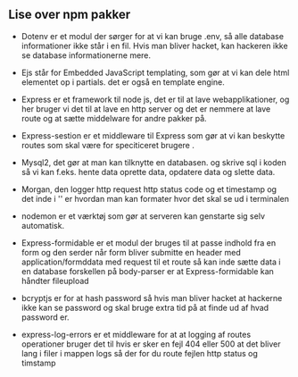 ## Lise over  npm pakker
* Dotenv er et modul der sørger for at vi kan bruge .env, så alle database informationer ikke står i en fil. Hvis man bliver hacket, kan hackeren ikke se database informationerne mere.

* Ejs står for Embedded JavaScript templating, som gør at vi kan dele html elementet op i partials. det er også en template engine.

* Express er et framework til node js, det er til at lave webapplikationer,  og her bruger vi det til at lave en http server og det er nemmere at lave route og at sætte middelware for andre pakker på.

* Express-sestion er et middleware til Express som gør at vi kan beskytte routes som skal være for speciticeret brugere .

* Mysql2, det gør at man kan tilknytte en databasen. og skrive sql i koden så vi kan f.eks. hente data oprette data, opdatere data og slette data.

* Morgan, den logger http request http status code og et timestamp og det inde i '' er hvordan man kan formater hvor det skal se ud i terminalen

* nodemon er et værktøj som gør at serveren kan genstarte sig selv automatisk.

* Express-formidable er et modul der bruges til at passe indhold fra en form og den serder når form bliver submitte  en header med  application/formddata med request til et route så kan inde sætte data i en database forskellen på body-parser er at Express-formidable kan håndter fileupload

* bcryptjs er for at hash password så hvis man bliver hacket at hackerne ikke kan se password og skal bruge extra tid på at finde ud af hvad password er.


* express-log-errors er et middleware for at at logging af routes operationer bruger det til hvis er sker en fejl 404 eller 500 at det bliver lang i filer i mappen logs så der for du route fejlen http status og timstamp